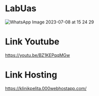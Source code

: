 # LabUas
![WhatsApp Image 2023-07-08 at 15 24 29](https://github.com/adamkennedy123/LabUas/assets/92745982/09fabc13-c4f5-485e-ac42-5dcb145e2d70)
# Link Youtube
https://youtu.be/BZ1KEPqqMGw
# Link Hosting
https://klinikpelita.000webhostapp.com/
